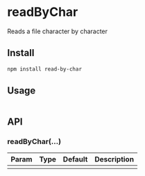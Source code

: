 # readByChar

Reads a file character by character

## Install

```bash
npm install read-by-char
```

## Usage

```js
```

## API

### readByChar(...)

| Param | Type | Default | Description |
| ----- | ---- | ------- | ----------- |
|       |      |         |             |
